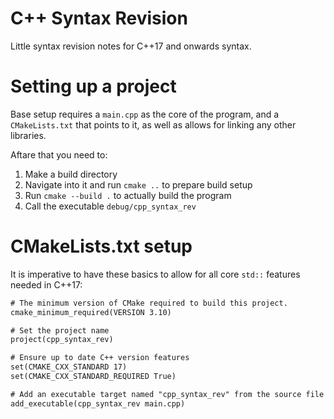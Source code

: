 # C++ Syntax Revision

Little syntax revision notes for C++17 and onwards syntax.

# Setting up a project

Base setup requires a `main.cpp` as the core of the program, and a `CMakeLists.txt` that points to it, as well as allows for linking any other libraries.

Aftare that you need to:

1. Make a build directory
2. Navigate into it and run `cmake ..` to prepare build setup
3. Run `cmake --build .` to actually build the program
4. Call the executable `debug/cpp_syntax_rev`

# CMakeLists.txt setup

It is imperative to have these basics to allow for all core `std::` features needed in C++17:

```txt
# The minimum version of CMake required to build this project.
cmake_minimum_required(VERSION 3.10)

# Set the project name
project(cpp_syntax_rev)

# Ensure up to date C++ version features
set(CMAKE_CXX_STANDARD 17)
set(CMAKE_CXX_STANDARD_REQUIRED True)

# Add an executable target named "cpp_syntax_rev" from the source file "main.cpp".
add_executable(cpp_syntax_rev main.cpp)
```